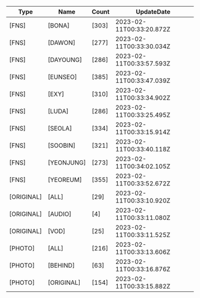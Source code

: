 | Type | Name | Count | UpdateDate |
| ---- | ---- | ----- | ---- |
|[FNS]|[BONA]|[303]|2023-02-11T00:33:20.872Z|
|[FNS]|[DAWON]|[277]|2023-02-11T00:33:30.034Z|
|[FNS]|[DAYOUNG]|[286]|2023-02-11T00:33:57.593Z|
|[FNS]|[EUNSEO]|[385]|2023-02-11T00:33:47.039Z|
|[FNS]|[EXY]|[310]|2023-02-11T00:33:34.902Z|
|[FNS]|[LUDA]|[286]|2023-02-11T00:33:25.495Z|
|[FNS]|[SEOLA]|[334]|2023-02-11T00:33:15.914Z|
|[FNS]|[SOOBIN]|[321]|2023-02-11T00:33:40.118Z|
|[FNS]|[YEONJUNG]|[273]|2023-02-11T00:34:02.105Z|
|[FNS]|[YEOREUM]|[355]|2023-02-11T00:33:52.672Z|
|[ORIGINAL]|[ALL]|[29]|2023-02-11T00:33:10.920Z|
|[ORIGINAL]|[AUDIO]|[4]|2023-02-11T00:33:11.080Z|
|[ORIGINAL]|[VOD]|[25]|2023-02-11T00:33:11.525Z|
|[PHOTO]|[ALL]|[216]|2023-02-11T00:33:13.606Z|
|[PHOTO]|[BEHIND]|[63]|2023-02-11T00:33:16.876Z|
|[PHOTO]|[ORIGINAL]|[154]|2023-02-11T00:33:15.882Z|